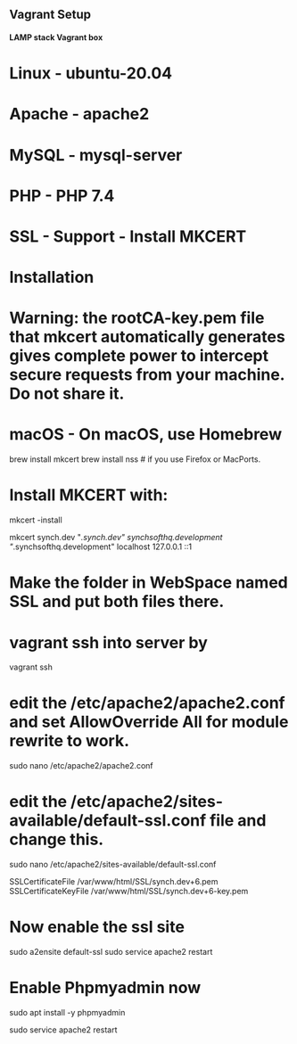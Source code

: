 ## Vagrant Setup

#### LAMP stack Vagrant box
# Linux - ubuntu-20.04  
# Apache - apache2  
# MySQL  - mysql-server
# PHP - PHP 7.4  



# SSL - Support - Install MKCERT

# Installation
# Warning: the rootCA-key.pem file that mkcert automatically generates gives complete power to intercept secure requests from your machine. Do not share it.

# macOS - On macOS, use Homebrew

brew install mkcert
brew install nss # if you use Firefox or MacPorts.


# Install MKCERT with:

mkcert -install

mkcert synch.dev "*.synch.dev" synchsofthq.development "*.synchsofthq.development" localhost 127.0.0.1 ::1

# Make the folder in WebSpace named SSL and put both files there.


# vagrant ssh into server by

vagrant ssh

# edit the /etc/apache2/apache2.conf and set AllowOverride All for module rewrite to work.

sudo nano /etc/apache2/apache2.conf

# edit the /etc/apache2/sites-available/default-ssl.conf file and change this.

sudo nano /etc/apache2/sites-available/default-ssl.conf

SSLCertificateFile      /var/www/html/SSL/synch.dev+6.pem  
SSLCertificateKeyFile   /var/www/html/SSL/synch.dev+6-key.pem

# Now enable the ssl site

sudo a2ensite default-ssl
sudo service apache2 restart

# Enable Phpmyadmin now
sudo apt install -y phpmyadmin

sudo service apache2 restart